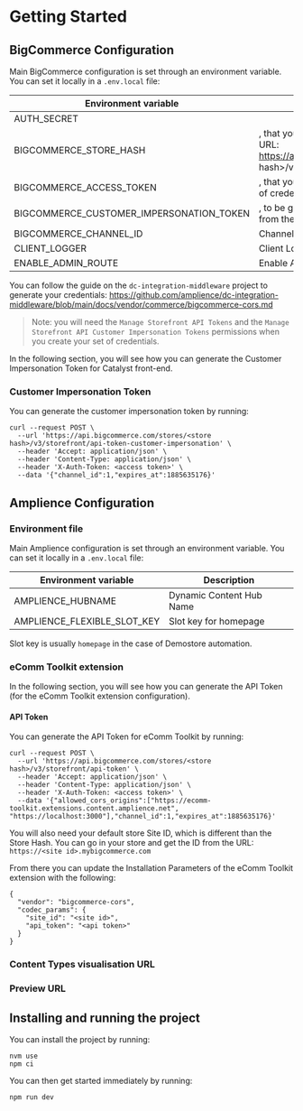 # Getting Started

## BigCommerce Configuration

Main BigCommerce configuration is set through an environment variable. You can set it locally in a `.env.local` file:

| Environment variable                     | Description                                                                                                       |
| ---------------------------------------- | ----------------------------------------------------------------------------------------------------------------- |
| AUTH_SECRET                              | <random string>                                                                                                   |
| BIGCOMMERCE_STORE_HASH                   | <store hash>, that you can find in the API path or admin URL: https://api.bigcommerce.com/stores/>store hash>/v3/ |
| BIGCOMMERCE_ACCESS_TOKEN                 | <access token>, that you can get when creating a new set of credentials                                           |
| BIGCOMMERCE_CUSTOMER_IMPERSONATION_TOKEN | <customer impersonation token>, to be generated using the access token from the API credentials                   |
| BIGCOMMERCE_CHANNEL_ID                   | Channell ID, default to 1                                                                                         |
| CLIENT_LOGGER                            | Client Logger, default to false                                                                                   |
| ENABLE_ADMIN_ROUTE                       | Enable Admin Route, default to true                                                                               |

You can follow the guide on the `dc-integration-middleware` project to generate your credentials: https://github.com/amplience/dc-integration-middleware/blob/main/docs/vendor/commerce/bigcommerce-cors.md

> Note: you will need the `Manage Storefront API Tokens` and the `Manage Storefront API Customer Impersonation Tokens` permissions when you create your set of credentials.

In the following section, you will see how you can generate the Customer Impersonation Token for Catalyst front-end.

### Customer Impersonation Token

You can generate the customer impersonation token by running:

```
curl --request POST \
  --url 'https://api.bigcommerce.com/stores/<store hash>/v3/storefront/api-token-customer-impersonation' \
  --header 'Accept: application/json' \
  --header 'Content-Type: application/json' \
  --header 'X-Auth-Token: <access token>' \
  --data '{"channel_id":1,"expires_at":1885635176}'
```

## Amplience Configuration

### Environment file

Main Amplience configuration is set through an environment variable. You can set it locally in a `.env.local` file:

| Environment variable        | Description              |
| --------------------------- | ------------------------ |
| AMPLIENCE_HUBNAME           | Dynamic Content Hub Name |
| AMPLIENCE_FLEXIBLE_SLOT_KEY | Slot key for homepage    |

Slot key is usually `homepage` in the case of Demostore automation.

### eComm Toolkit extension

In the following section, you will see how you can generate the API Token (for the eComm Toolkit extension configuration).

#### API Token

You can generate the API Token for eComm Toolkit by running:

```
curl --request POST \
  --url 'https://api.bigcommerce.com/stores/<store hash>/v3/storefront/api-token' \
  --header 'Accept: application/json' \
  --header 'Content-Type: application/json' \
  --header 'X-Auth-Token: <access token>' \
  --data '{"allowed_cors_origins":["https://ecomm-toolkit.extensions.content.amplience.net", "https://localhost:3000"],"channel_id":1,"expires_at":1885635176}'
```

You will also need your default store Site ID, which is different than the Store Hash.
You can go in your store and get the ID from the URL: `https://<site id>.mybigcommerce.com`

From there you can update the Installation Parameters of the eComm Toolkit extension with the following:

```
{
  "vendor": "bigcommerce-cors",
  "codec_params": {
    "site_id": "<site id>",
    "api_token": "<api token>"
  }
}
```

### Content Types visualisation URL

### Preview URL

## Installing and running the project

You can install the project by running:

```
nvm use
npm ci
```

You can then get started immediately by running:

```
npm run dev
```
